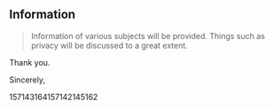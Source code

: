 ## Information

> Information of various subjects will be provided. Things such
as privacy will be discussed to a great extent.

Thank you.

Sincerely,

157143164157142145162

